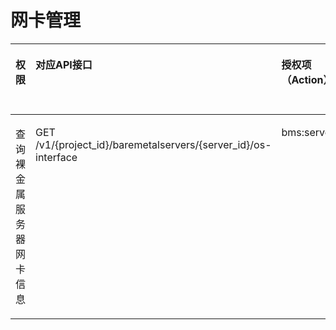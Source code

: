 # 网卡管理<a name="ZH-CN_TOPIC_0169929485"></a>

<a name="zh-cn_topic_0131701331_table62001426203020"></a>
<table><thead align="left"><tr id="zh-cn_topic_0131701331_row12201426193010"><th class="cellrowborder" valign="top" width="17.62%" id="mcps1.1.6.1.1"><p id="zh-cn_topic_0131701331_p67813273018"><a name="zh-cn_topic_0131701331_p67813273018"></a><a name="zh-cn_topic_0131701331_p67813273018"></a>权限</p>
</th>
<th class="cellrowborder" valign="top" width="28.939999999999998%" id="mcps1.1.6.1.2"><p id="zh-cn_topic_0131701331_p1078732103016"><a name="zh-cn_topic_0131701331_p1078732103016"></a><a name="zh-cn_topic_0131701331_p1078732103016"></a>对应API接口</p>
</th>
<th class="cellrowborder" valign="top" width="17.380000000000003%" id="mcps1.1.6.1.3"><p id="zh-cn_topic_0131701331_p1878123218301"><a name="zh-cn_topic_0131701331_p1878123218301"></a><a name="zh-cn_topic_0131701331_p1878123218301"></a>授权项（Action）</p>
</th>
<th class="cellrowborder" valign="top" width="17.89%" id="mcps1.1.6.1.4"><p id="zh-cn_topic_0131701325_p106791650133218"><a name="zh-cn_topic_0131701325_p106791650133218"></a><a name="zh-cn_topic_0131701325_p106791650133218"></a>IAM项目（Project）</p>
</th>
<th class="cellrowborder" valign="top" width="18.17%" id="mcps1.1.6.1.5"><p id="p3351112364715"><a name="p3351112364715"></a><a name="p3351112364715"></a>企业项目（Enterprise Project）</p>
</th>
</tr>
</thead>
<tbody><tr id="zh-cn_topic_0131701331_row17201202612309"><td class="cellrowborder" valign="top" width="17.62%" headers="mcps1.1.6.1.1 "><p id="zh-cn_topic_0131701331_p6461153918305"><a name="zh-cn_topic_0131701331_p6461153918305"></a><a name="zh-cn_topic_0131701331_p6461153918305"></a>查询裸金属服务器网卡信息</p>
</td>
<td class="cellrowborder" valign="top" width="28.939999999999998%" headers="mcps1.1.6.1.2 "><p id="zh-cn_topic_0131701331_p11460539103020"><a name="zh-cn_topic_0131701331_p11460539103020"></a><a name="zh-cn_topic_0131701331_p11460539103020"></a>GET /v1/{project_id}/baremetalservers/{server_id}/os-interface</p>
</td>
<td class="cellrowborder" valign="top" width="17.380000000000003%" headers="mcps1.1.6.1.3 "><p id="zh-cn_topic_0131701331_p1646111393308"><a name="zh-cn_topic_0131701331_p1646111393308"></a><a name="zh-cn_topic_0131701331_p1646111393308"></a>bms:servers:get</p>
</td>
<td class="cellrowborder" valign="top" width="17.89%" headers="mcps1.1.6.1.4 "><p id="zh-cn_topic_0131701325_p1330195793211"><a name="zh-cn_topic_0131701325_p1330195793211"></a><a name="zh-cn_topic_0131701325_p1330195793211"></a>√</p>
</td>
<td class="cellrowborder" valign="top" width="18.17%" headers="mcps1.1.6.1.5 "><p id="p235052324713"><a name="p235052324713"></a><a name="p235052324713"></a>√</p>
</td>
</tr>
</tbody>
</table>

